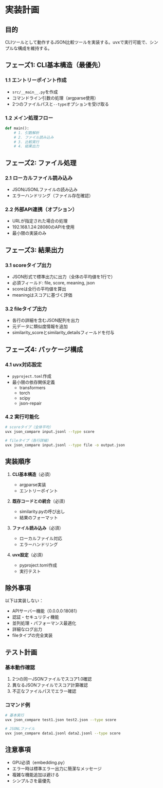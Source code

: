# 実装計画

## 目的
CLIツールとして動作するJSON比較ツールを実装する。uvxで実行可能で、シンプルな構成を維持する。

## フェーズ1: CLI基本構造（最優先）

### 1.1 エントリーポイント作成
- `src/__main__.py`を作成
- コマンドライン引数の処理（argparse使用）
- 2つのファイルパスと`--type`オプションを受け取る

### 1.2 メイン処理フロー
```python
def main():
    # 1. 引数解析
    # 2. ファイル読み込み
    # 3. 比較実行
    # 4. 結果出力
```

## フェーズ2: ファイル処理

### 2.1 ローカルファイル読み込み
- JSON/JSONLファイルの読み込み
- エラーハンドリング（ファイル存在確認）

### 2.2 外部API連携（オプション）
- URLが指定された場合の処理
- 192.168.1.24:28080のAPIを使用
- 最小限の実装のみ

## フェーズ3: 結果出力

### 3.1 scoreタイプ出力
- JSON形式で標準出力に出力（全体の平均値を1行で）
- 必須フィールド: file, score, meaning, json
- scoreは全行の平均値を算出
- meaningはスコアに基づく評価

### 3.2 fileタイプ出力
- 各行の詳細を含むJSON配列を出力
- 元データに類似度情報を追加
- similarity_scoreとsimilarity_detailsフィールドを付与

## フェーズ4: パッケージ構成

### 4.1 uvx対応設定
- `pyproject.toml`作成
- 最小限の依存関係定義
  - transformers
  - torch
  - scipy
  - json-repair

### 4.2 実行可能化
```bash
# scoreタイプ（全体平均）
uvx json_compare input.jsonl --type score

# fileタイプ（各行詳細）
uvx json_compare input.jsonl --type file -o output.json
```

## 実装順序

1. **CLI基本構造**（必須）
   - argparse実装
   - エントリーポイント

2. **既存コードとの統合**（必須）
   - similarity.pyの呼び出し
   - 結果のフォーマット

3. **ファイル読み込み**（必須）
   - ローカルファイル対応
   - エラーハンドリング

4. **uvx設定**（必須）
   - pyproject.toml作成
   - 実行テスト

## 除外事項

以下は実装しない：
- APIサーバー機能（0.0.0.0:18081）
- 認証・セキュリティ機能
- 並列処理・パフォーマンス最適化
- 詳細なログ出力
- fileタイプの完全実装

## テスト計画

### 基本動作確認
1. 2つの同一JSONファイルでスコア1.0確認
2. 異なるJSONファイルでスコア計算確認
3. 不正なファイルパスでエラー確認

### コマンド例
```bash
# 基本実行
uvx json_compare test1.json test2.json --type score

# JSONLファイル
uvx json_compare data1.jsonl data2.jsonl --type score
```

## 注意事項

- GPU必須（embedding.py）
- エラー時は標準エラー出力に簡潔なメッセージ
- 複雑な機能追加は避ける
- シンプルさを最優先